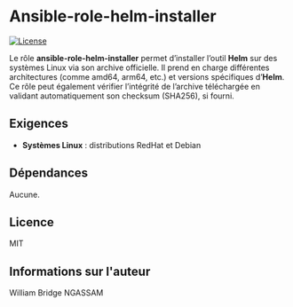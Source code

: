 # Ansible-role-helm-installer

[![License](https://img.shields.io/badge/license-MIT-blue.svg)](https://github.com/willbrid/ansible-role-helm-installer/blob/main/LICENSE)

Le rôle **ansible-role-helm-installer** permet d’installer l’outil **Helm** sur des systèmes Linux via son archive officielle. Il prend en charge différentes architectures (comme amd64, arm64, etc.) et versions spécifiques d’**Helm**. Ce rôle peut également vérifier l’intégrité de l’archive téléchargée en validant automatiquement son checksum (SHA256), si fourni.

## Exigences

- **Systèmes Linux** : distributions RedHat et Debian

## Dépendances

Aucune.

## Licence

MIT

## Informations sur l'auteur

William Bridge NGASSAM
